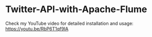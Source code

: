 # Twitter-API-with-Apache-Flume
Check my YouTube video for detailed installation and usage: https://youtu.be/RbP6T1qf9IA
